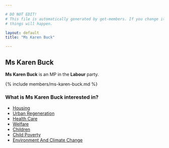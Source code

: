 ```yaml
---

# DO NOT EDIT!
# This file is automatically generated by get-members. If you change it, bad
# things will happen.

layout: default
title: "Ms Karen Buck"

---
```


## Ms Karen Buck

**Ms Karen Buck** is an MP in the **Labour** party.

{% include members/ms-karen-buck.md %}

### What is Ms Karen Buck interested in?


* [Housing](/interests/housing.html)
* [Urban Regeneration](/interests/urban-regeneration.html)
* [Health Care](/interests/health-care.html)
* [Welfare](/interests/welfare.html)
* [Children](/interests/children.html)
* [Child Poverty](/interests/child-poverty.html)
* [Environment And Climate Change](/interests/environment-and-climate-change.html)
